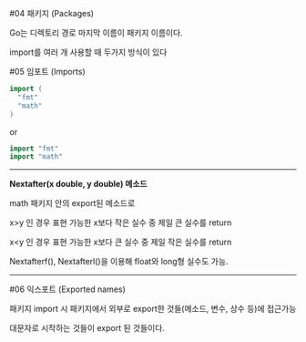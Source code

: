 #04 패키지 (Packages)

Go는 디렉토리 경로 마지막 이름이 패키지 이름이다.

import를 여러 개 사용할 때 두가지 방식이 있다

#05 임포트 (Imports)
```go
import (
  "fmt"
  "math"
)
```
or
```go
import "fmt"
import "math"
```
----------------------------------------------------------------------
**Nextafter(x double, y double) 메소드**

math 패키지 안의 export된 메소드로

x>y 인 경우 표현 가능한 x보다 작은 실수 중 제일 큰 실수를 return

x<y 인 경우 표현 가능한 x보다 큰 실수 중 제일 작은 실수를 return


Nextafterf(), Nextafterl()을 이용해 float와 long형 실수도 가능.

----------------------------------------------------------------------

#06 익스포트 (Exported names)

패키지 import 시 패키지에서 외부로 export한 것들(메소드, 변수, 상수 등)에 접근가능

대문자로 시작하는 것들이 export 된 것들이다.


